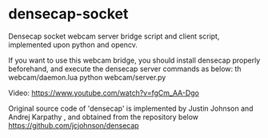 # densecap-socket
Densecap socket webcam server bridge script and client script, implemented upon python and opencv.

If you want to use this webcam bridge, 
you should install densecap properly beforehand, and execute the densecap server commands as below:
th webcam/daemon.lua
python webcam/server.py

Video: https://www.youtube.com/watch?v=fgCm_AA-Dgo


Original source code of 'densecap' is implemented by Justin Johnson and Andrej Karpathy
, and obtained from the repository below
https://github.com/jcjohnson/densecap


